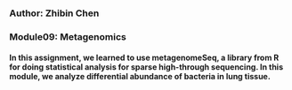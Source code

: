 ### Author: Zhibin Chen
### Module09: Metagenomics
#### In this assignment, we learned to use metagenomeSeq, a library from R for doing statistical analysis for sparse high-through sequencing. In this module, we analyze differential abundance of bacteria in lung tissue.
